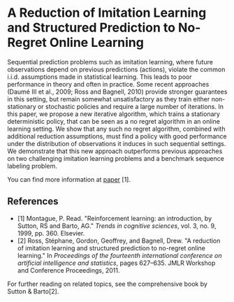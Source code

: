 # A Reduction of Imitation Learning and Structured Prediction to No-Regret Online Learning

Sequential prediction problems such as imitation
learning, where future observations depend on
previous predictions (actions), violate the common i.i.d. assumptions made in statistical learning. This leads to poor performance in theory
and often in practice. Some recent approaches
(Daumé III et al., 2009; Ross and Bagnell, 2010)
provide stronger guarantees in this setting, but remain somewhat unsatisfactory as they train either
non-stationary or stochastic policies and require
a large number of iterations. In this paper, we
propose a new iterative algorithm, which trains a
stationary deterministic policy, that can be seen
as a no regret algorithm in an online learning setting. We show that any such no regret algorithm,
combined with additional reduction assumptions,
must find a policy with good performance under
the distribution of observations it induces in such
sequential settings. We demonstrate that this
new approach outperforms previous approaches
on two challenging imitation learning problems
and a benchmark sequence labeling problem.

You can find more information at [paper](https://arxiv.org/pdf/1011.0686.pdf) [1].

## References
- [1] Montague, P. Read. "Reinforcement learning: an introduction, by Sutton, RS and Barto, AG." _Trends in cognitive sciences_, vol. 3, no. 9, 1999, pp. 360. Elsevier.
- [2] Ross, Stéphane, Gordon, Geoffrey, and Bagnell, Drew. "A reduction of imitation learning and structured prediction to no-regret online learning." In _Proceedings of the fourteenth international conference on artificial intelligence and statistics_, pages 627–635. JMLR Workshop and Conference Proceedings, 2011.


For further reading on related topics, see the comprehensive book by Sutton & Barto[2].
